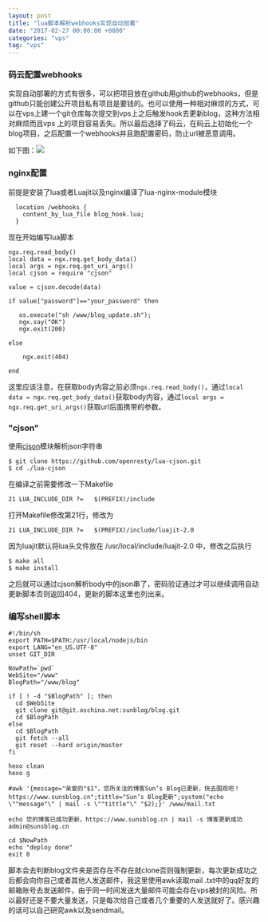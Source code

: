 ```yaml
---
layout: post
title: "lua脚本解析webhooks实现自动部署"
date: "2017-02-27 00:00:00 +0800"
categories: "vps"
tag: "vps"
---
```


### 码云配置webhooks

实现自动部署的方式有很多，可以把项目放在github用github的webhooks，但是github只能创建公开项目私有项目是要钱的。也可以使用一种相对麻烦的方式，可以在vps上建一个git仓库每次提交到vps上之后触发hook去更新blog，这种方法相对麻烦而且vps
上的项目容易丢失。所以最后选择了码云，在码云上初始化一个blog项目，之后配置一个webhooks并且跑配置密码，防止url被恶意调用。

<!--more-->  


如下图：![](https://olef5l6y5.qnssl.com/mayunwebhooks.png?imageView2/0/q/75|watermark/2/text/U3VuJ3MgQmxvZw==/font/5a6L5L2T/fontsize/280/fill/I0Y2MEU1Mg==/dissolve/100/gravity/SouthEast/dx/10/dy/10|imageslim)

### nginx配置
前提是安装了lua或者Luajit以及nginx编译了lua-nginx-module模块
```
  location /webhooks {
    content_by_lua_file blog_hook.lua;
  }
```
现在开始编写lua脚本
```
ngx.req.read_body()
local data = ngx.req.get_body_data()
local args = ngx.req.get_uri_args()
local cjson = require "cjson"

value = cjson.decode(data)

if value["password"]=="your_password" then

   os.execute("sh /www/blog_update.sh");
   ngx.say("OK")
   ngx.exit(200)

else

    ngx.exit(404)

end
```
这里应该注意，在获取body内容之前必须`ngx.req.read_body()`，通过`local data = ngx.req.get_body_data()`获取body内容，通过`local args = ngx.req.get_uri_args()`获取url后面携带的参数。

### "cjson"
使用[cjson](https://github.com/openresty/lua-cjson)模块解析json字符串

```
$ git clone https://github.com/openresty/lua-cjson.git
$ cd ./lua-cjson
```

在编译之前需要修改一下Makefile

```
21 LUA_INCLUDE_DIR ?=   $(PREFIX)/include
```

打开Makefile修改第21行，修改为

```
21 LUA_INCLUDE_DIR ?=   $(PREFIX)/include/luajit-2.0
```

因为luajit默认将lua头文件放在 /usr/local/include/luajit-2.0 中，修改之后执行

```
$ make all
$ make install
```

之后就可以通过cjson解析body中的json串了，密码验证通过才可以继续调用自动更新脚本否则返回404，更新的脚本这里也列出来。
### 编写shell脚本

```
#!/bin/sh
export PATH=$PATH:/usr/local/nodejs/bin
export LANG="en_US.UTF-8"
unset GIT_DIR 

NowPath=`pwd`
WebSite="/www"
BlogPath="/www/blog"

if [ ! -d "$BlogPath" ]; then
  cd $WebSite
  git clone git@git.oschina.net:sunblog/blog.git
  cd $BlogPath
else
  cd $BlogPath
  git fetch --all
  git reset --hard origin/master
fi

hexo clean
hexo g

#awk '{message="亲爱的"$1"，您所关注的博客Sun‘s Blog已更新，快去围观吧！https://www.sunsblog.cn";tittle="Sun’s Blog更新";system("echo \""message"\" | mail -s \""tittle"\" "$2);}' /www/mail.txt

echo 您的博客已成功更新，https://www.sunsblog.cn | mail -s 博客更新成功 admin@sunsblog.cn

cd $NowPath
echo "deploy done"
exit 0
```

脚本会去判断blog文件夹是否存在不存在就clone否则强制更新，每次更新成功之后都会向你自己或者其他人发送邮件，我这里使用awk读取mail
.txt中的qq好友的邮箱账号去发送邮件，由于同一时间发送大量邮件可能会存在vps被封的风险。所以最好还是不要大量发送，只是每次给自己或者几个重要的人发送就好了。感兴趣的话可以自己研究awk以及sendmail。